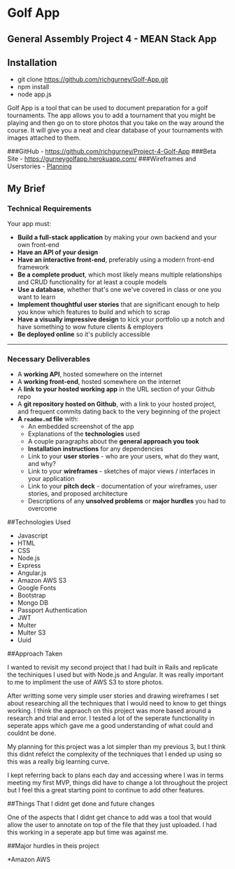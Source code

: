# Golf App
## General Assembly Project 4 - MEAN Stack App

## Installation 
 - git clone https://github.com/richgurney/Golf-App.git
 - npm install
 - node app.js

Golf App is a tool that can be used to document preparation for a golf tournaments. The app allows you to add a tournament that you might be playing and then go on to store photos that you take on the way around the course. It will give you a neat and clear database of your tournaments with images attached to them.

###GitHub -  <a href="https://github.com/richgurney/Project-4-Golf-App">https://github.com/richgurney/Project-4-Golf-App</a>
###Beta Site - <a href="https://gurneygolfapp.herokuapp.com/">https://gurneygolfapp.herokuapp.com/</a>
###Wireframes and Userstories - <a href="https://github.com/richgurney/Project-4-Golf-App/tree/master/planning">Planning</a>

## My Brief

### Technical Requirements

Your app must:

* **Build a full-stack application** by making your own backend and your own front-end
* **Have an API of your design**
* **Have an interactive front-end**, preferably using a modern front-end framework
* **Be a complete product**, which most likely means multiple relationships and CRUD functionality for at least a couple models
* **Use a database**, whether that's one we've covered in class or one you want to learn
* **Implement thoughtful user stories** that are significant enough to help you know which features to build and which to scrap
* **Have a visually impressive design** to kick your portfolio up a notch and have something to wow future clients & employers
* **Be deployed online** so it's publicly accessible

---

### Necessary Deliverables

* A **working API**, hosted somewhere on the internet
* A **working front-end**, hosted somewhere on the internet
* A **link to your hosted working app** in the URL section of your Github repo
* A **git repository hosted on Github**, with a link to your hosted project, and frequent commits dating back to the very beginning of the project
* **A ``readme.md`` file** with:
    * An embedded screenshot of the app
    * Explanations of the **technologies** used
    * A couple paragraphs about the **general approach you took**
    * **Installation instructions** for any dependencies
    * Link to your **user stories** - who are your users, what do they want, and why?
    * Link to your **wireframes** - sketches of major views / interfaces in your application
    * Link to your **pitch deck** - documentation of your wireframes, user stories, and proposed architecture
    * Descriptions of any **unsolved problems** or **major hurdles** you had to overcome

##Technologies Used
* Javascript
* HTML
* CSS
* Node.js
* Express
* Angular.js
* Amazon AWS S3
* Google Fonts
* Bootstrap
* Mongo DB
* Passport Authentication
* JWT
* Multer
* Multer S3
* Uuid


##Approach Taken

I wanted to revisit my second project that I had built in Rails and replicate the techiniques I used but with Node.js and Angular. It was really important to me to impliment the use of AWS S3 to store photos. 

After writting some very simple user stories and drawing wireframes I set about researching all the techniques that I would need to know to get things working. I think the appraoch on this project was more based around a research and trial and error. I tested a lot of the seperate functionality in seperate apps which gave me a good understanding of what could and couldnt be done. 

My planning for this project was a lot simpler than my previous 3, but I think this didnt refelct the complexity of the techniques that I ended up using so this was a really big learning curve. 

I kept referring back to plans each day and accessing where I was in terms meeting my first MVP, things did have to change a lot throughout the project but I feel this a great starting point to continue to add other features.


##Things That I didnt get done and future changes

One of the aspects that I didnt get chance to add was a tool that would allow the user to annotate on top of the file that they just uploaded. I had this working in a seperate app but time was against me.

##Major hurdles in theis project

*Amazon AWS






